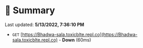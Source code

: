 # 📖 Summary
Last updated: **5/13/2022, 7:36:10 PM**

- `GET` [https://Bhadwa-sala.toxicblte.repl.co](https://Bhadwa-sala.toxicblte.repl.co) - **Down** (60ms)
